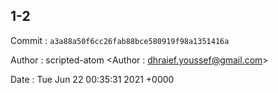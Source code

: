 ## 1-2 

 Commit : `a3a88a50f6cc26fab88bce580919f98a1351416a`

 Author : scripted-atom <Author : dhraief.youssef@gmail.com> 

 Date 	: Tue Jun 22 00:35:31 2021 +0000 

